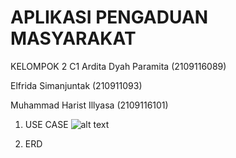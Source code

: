# APLIKASI PENGADUAN MASYARAKAT

KELOMPOK 2 C1
Ardita Dyah Paramita (2109116089)

Elfrida Simanjuntak (210911093)

Muhammad Harist Illyasa (2109116101)


1. USE CASE
![alt text](https://drive.google.com/file/d/10sC4tuYXsRuAf21dwSAou33VXk0A0pBk/view?usp=share_link)


2. ERD
